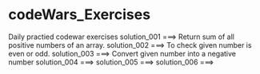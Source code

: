 # codeWars_Exercises
Daily practied codewar exercises
solution_001 ===> Return sum of all positive numbers of an array.
solution_002 ===> To check given number is even or odd.
solution_003 ===> Convert given number into a negative number
solution_004 ===>
solution_005 ===>
solution_006 ===>